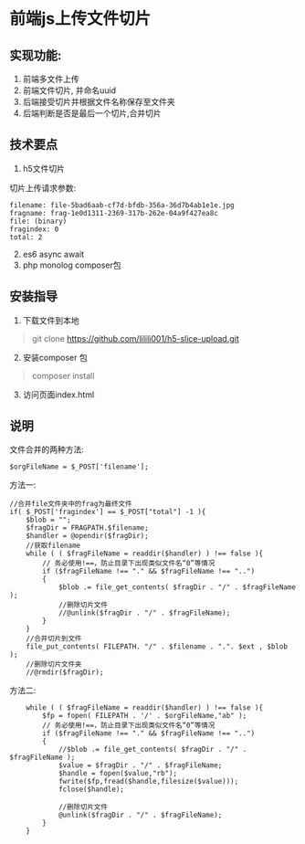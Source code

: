 # 前端js上传文件切片

## 实现功能:

1. 前端多文件上传
2. 前端文件切片, 并命名uuid
3. 后端接受切片并根据文件名称保存至文件夹
4. 后端判断是否是最后一个切片,合并切片

## 技术要点

1. h5文件切片

切片上传请求参数:
```
filename: file-5bad6aab-cf7d-bfdb-356a-36d7b4ab1e1e.jpg
fragname: frag-1e0d1311-2369-317b-262e-04a9f427ea8c
file: (binary)
fragindex: 0
total: 2
```

2. es6 async await
3. php monolog composer包

## 安装指导

1. 下载文件到本地
> git clone https://github.com/lilili001/h5-slice-upload.git
2. 安装composer 包
> composer install 
3. 访问页面index.html

## 说明
文件合并的两种方法:

```
$orgFileName = $_POST['filename'];
```

方法一:

```
//合并file文件夹中的frag为最终文件
if( $_POST['fragindex'] == $_POST["total"] -1 ){
    $blob = "";
    $fragDir = FRAGPATH.$filename;
    $handler = @opendir($fragDir);
    //获取filename
    while ( ( $fragFileName = readdir($handler) ) !== false ){
        // 务必使用!==，防止目录下出现类似文件名“0”等情况
        if ($fragFileName !== "." && $fragFileName !== "..")
        {
            $blob .= file_get_contents( $fragDir . "/" . $fragFileName );
            //删除切片文件
            //@unlink($fragDir . "/" . $fragFileName);
        }
    }
    //合并切片到文件
    file_put_contents( FILEPATH. "/" . $filename . ".". $ext , $blob );
    //删除切片文件夹
    //@rmdir($fragDir);
```

方法二:
```
    while ( ( $fragFileName = readdir($handler) ) !== false ){
        $fp = fopen( FILEPATH . '/' . $orgFileName,"ab" );
        // 务必使用!==，防止目录下出现类似文件名“0”等情况
        if ($fragFileName !== "." && $fragFileName !== "..")
        {
            //$blob .= file_get_contents( $fragDir . "/" . $fragFileName );
            $value = $fragDir . "/" . $fragFileName;
            $handle = fopen($value,"rb");
            fwrite($fp,fread($handle,filesize($value)));
            fclose($handle);

            //删除切片文件
            @unlink($fragDir . "/" . $fragFileName);
        }
    }
```    